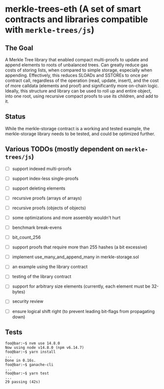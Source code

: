 # merkle-trees-eth (A set of smart contracts and libraries compatible with `merkle-trees/js`)

## The Goal ##

A Merkle Tree library that enabled compact multi-proofs to update and append elements to roots of unbalanced trees. Can greatly reduce gas costs of storing lists, when compared to simple storage, especially when appending.
Effectively, this reduces SLOADs and SSTOREs to once per contract call, regardless of the operation (read, update, insert), and the cost of more calldata (elements and proof) and significantly more on-chain logic.
Ideally, this structure and library can be used to roll up and entire object, into one root, using recursive compact proofs to use its children, and add to it.


## Status ##

While the merkle-storage contract is a working and tested example, the merkle-storage library needs to be tested, and could be optimized further.


## Various TODOs (mostly dependent on `merkle-trees/js`) ##

- [ ] support indexed multi-proofs
- [ ] support index-less single-proofs
- [ ] support deleting elements
- [ ] recursive proofs (arrays of arrays)
- [ ] recursive proofs (objects of objects)
- [ ] some optimizations and more assembly wouldn't hurt
- [ ] benchmark break-evens
- [ ] bit_count_256
- [ ] support proofs that require more than 255 hashes (a bit excessive)
- [ ] implement use_many_and_append_many in merkle-storage.sol
- [ ] an example using the library contract
- [ ] testing of the library contract
- [ ] support for arbitrary size elements (currently, each element must be 32-bytes)
- [ ] security review
- [ ] ensure logical shift right (to prevent leading bit-flags from propagating down)


## Tests ##

```console
foo@bar:~$ nvm use 14.8.0
Now using node v14.8.0 (npm v6.14.7)
foo@bar:~$ yarn install
...
Done in 0.16s.
foo@bar:~$ ganache-cli
...
foo@bar:~$ yarn test
...
29 passing (42s)
```
